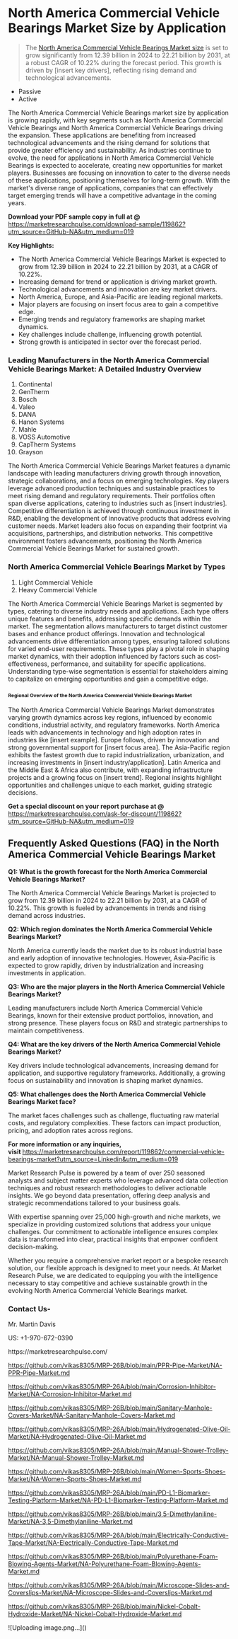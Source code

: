<h1>North America Commercial Vehicle Bearings Market&nbsp;Size by Application</h1><blockquote><p>The <a href="https://marketresearchpulse.com/download-sample/119862?utm_source=GitHub-NA&amp;utm_medium=019">North America Commercial Vehicle Bearings Market size</a> is set to grow significantly from 12.39 billion in 2024 to 22.21 billion by 2031, at a robust CAGR of 10.22% during the forecast period. This growth is driven by [insert key drivers], reflecting rising demand and technological advancements.</p></blockquote><ul><li>Passive<li> Active</li></ul><p>The North America Commercial Vehicle Bearings market size by application is growing rapidly, with key segments such as North America Commercial Vehicle Bearings and North America Commercial Vehicle Bearings driving the expansion. These applications are benefiting from increased technological advancements and the rising demand for solutions that provide greater efficiency and sustainability. As industries continue to evolve, the need for applications in North America Commercial Vehicle Bearings is expected to accelerate, creating new opportunities for market players. Businesses are focusing on innovation to cater to the diverse needs of these applications, positioning themselves for long-term growth. With the market's diverse range of applications, companies that can effectively target emerging trends will have a competitive advantage in the coming years.</p><p><strong>Download your PDF sample copy in full at @ </strong><a href="https://marketresearchpulse.com/download-sample/119862?utm_source=GitHub-NA&amp;utm_medium=019">https://marketresearchpulse.com/download-sample/119862?utm_source=GitHub-NA&amp;utm_medium=019</a></p><p><strong>Key Highlights: </strong></p><ul><li>The North America Commercial Vehicle Bearings Market is expected to grow from 12.39 billion in 2024 to 22.21 billion by 2031, at a CAGR of 10.22%.</li><li>Increasing demand for trend or application is driving market growth.</li><li>Technological advancements and innovation are key market drivers.</li><li>North America, Europe, and Asia-Pacific are leading regional markets.</li><li>Major players are focusing on insert focus area to gain a competitive edge.</li><li>Emerging trends and regulatory frameworks are shaping market dynamics.</li><li>Key challenges include challenge, influencing growth potential.</li><li>Strong growth is anticipated in sector over the forecast period.</li></ul><h3>Leading Manufacturers in the North America Commercial Vehicle Bearings Market: A Detailed Industry Overview</h3><ol><li>Continental</li><li>GenTherm</li><li>Bosch</li><li>Valeo</li><li>DANA</li><li>Hanon Systems</li><li>Mahle</li><li>VOSS Automotive</li><li>CapTherm Systems</li><li>Grayson</li></ol><div class="flex max-w-full flex-col flex-grow"><div class="min-h-8 text-message flex w-full flex-col items-end gap-2 whitespace-normal break-words [.text-message+&amp;]:mt-5" dir="auto" data-message-author-role="assistant" data-message-id="fd8432e4-4910-450d-b182-61b7bfb0a01f" data-message-model-slug="gpt-4o"><div class="flex w-full flex-col gap-1 empty:hidden first:pt-[3px]"><div class="markdown prose w-full break-words dark:prose-invert light"><p>The North America Commercial Vehicle Bearings Market features a dynamic landscape with leading manufacturers driving growth through innovation, strategic collaborations, and a focus on emerging technologies. Key players leverage advanced production techniques and sustainable practices to meet rising demand and regulatory requirements. Their portfolios often span diverse applications, catering to industries such as [insert industries]. Competitive differentiation is achieved through continuous investment in R&amp;D, enabling the development of innovative products that address evolving customer needs. Market leaders also focus on expanding their footprint via acquisitions, partnerships, and distribution networks. This competitive environment fosters advancements, positioning the North America Commercial Vehicle Bearings Market for sustained growth.</p></div></div></div></div><h3>North America Commercial Vehicle Bearings Market by Types</h3><ol><li>Light Commercial Vehicle<li> Heavy Commercial Vehicle</li></ol><div class="flex max-w-full flex-col flex-grow"><div class="min-h-8 text-message flex w-full flex-col items-end gap-2 whitespace-normal break-words [.text-message+&amp;]:mt-5" dir="auto" data-message-author-role="assistant" data-message-id="084470be-0bb7-4664-bddf-5156b4f41249" data-message-model-slug="gpt-4o-mini"><div class="flex w-full flex-col gap-1 empty:hidden first:pt-[3px]"><div class="markdown prose w-full break-words dark:prose-invert light"><p>The North America Commercial Vehicle Bearings Market is segmented by types, catering to diverse industry needs and applications. Each type offers unique features and benefits, addressing specific demands within the market. The segmentation allows manufacturers to target distinct customer bases and enhance product offerings. Innovation and technological advancements drive differentiation among types, ensuring tailored solutions for varied end-user requirements. These types play a pivotal role in shaping market dynamics, with their adoption influenced by factors such as cost-effectiveness, performance, and suitability for specific applications. Understanding type-wise segmentation is essential for stakeholders aiming to capitalize on emerging opportunities and gain a competitive edge.</p></div></div></div></div><h3><span style="font-size: 11px;">Regional Overview of the North America Commercial Vehicle Bearings Market</span></h3><div class="flex max-w-full flex-col flex-grow"><div class="min-h-8 text-message flex w-full flex-col items-end gap-2 whitespace-normal break-words [.text-message+&amp;]:mt-5" dir="auto" data-message-author-role="assistant" data-message-id="e9038762-ce64-4e30-91c9-9bd413514231" data-message-model-slug="gpt-4o-mini"><div class="flex w-full flex-col gap-1 empty:hidden first:pt-[3px]"><div class="markdown prose w-full break-words dark:prose-invert light"><p>The North America Commercial Vehicle Bearings Market demonstrates varying growth dynamics across key regions, influenced by economic conditions, industrial activity, and regulatory frameworks. North America leads with advancements in technology and high adoption rates in industries like [insert example]. Europe follows, driven by innovation and strong governmental support for [insert focus area]. The Asia-Pacific region exhibits the fastest growth due to rapid industrialization, urbanization, and increasing investments in [insert industry/application]. Latin America and the Middle East &amp; Africa also contribute, with expanding infrastructure projects and a growing focus on [insert trend]. Regional insights highlight opportunities and challenges unique to each market, guiding strategic decisions.</p></div></div></div></div><p><strong>Get a special discount on your report purchase at @ </strong><a href="https://marketresearchpulse.com/ask-for-discount/119862?utm_source=GitHub-NA&amp;utm_medium=019">https://marketresearchpulse.com/ask-for-discount/119862?utm_source=GitHub-NA&amp;utm_medium=019</a></p><h2>Frequently Asked Questions (FAQ) in the North America Commercial Vehicle Bearings Market</h2><p><strong>Q1: What is the growth forecast for the North America Commercial Vehicle Bearings Market?</strong></p><p>The North America Commercial Vehicle Bearings Market is projected to grow from 12.39 billion in 2024 to 22.21 billion by 2031, at a CAGR of 10.22%. This growth is fueled by advancements in trends and rising demand across industries.</p><p><strong>Q2: Which region dominates the North America Commercial Vehicle Bearings Market?</strong></p><p>North America currently leads the market due to its robust industrial base and early adoption of innovative technologies. However, Asia-Pacific is expected to grow rapidly, driven by industrialization and increasing investments in application.</p><p><strong>Q3: Who are the major players in the North America Commercial Vehicle Bearings Market?</strong></p><p>Leading manufacturers include North America Commercial Vehicle Bearings, known for their extensive product portfolios, innovation, and strong presence. These players focus on R&amp;D and strategic partnerships to maintain competitiveness.</p><p><strong>Q4: What are the key drivers of the North America Commercial Vehicle Bearings Market?</strong></p><p>Key drivers include technological advancements, increasing demand for application, and supportive regulatory frameworks. Additionally, a growing focus on sustainability and innovation is shaping market dynamics.</p><p><strong>Q5: What challenges does the North America Commercial Vehicle Bearings Market face?</strong></p><p>The market faces challenges such as challenge, fluctuating raw material costs, and regulatory complexities. These factors can impact production, pricing, and adoption rates across regions.</p><p><strong>For more information or any inquiries, visit&nbsp;</strong><a href="https://marketresearchpulse.com/report/119862/commercial-vehicle-bearings-market?utm_source=Linkedin&utm_medium=019">https://marketresearchpulse.com/report/119862/commercial-vehicle-bearings-market?utm_source=Linkedin&utm_medium=019</a></p><p>Market Research Pulse is powered by a team of over 250 seasoned analysts and subject matter experts who leverage advanced data collection techniques and robust research methodologies to deliver actionable insights. We go beyond data presentation, offering deep analysis and strategic recommendations tailored to your business goals.</p><p>With expertise spanning over 25,000 high-growth and niche markets, we specialize in providing customized solutions that address your unique challenges. Our commitment to actionable intelligence ensures complex data is transformed into clear, practical insights that empower confident decision-making.</p><p>Whether you require a comprehensive market report or a bespoke research solution, our flexible approach is designed to meet your needs. At Market Research Pulse, we are dedicated to equipping you with the intelligence necessary to stay competitive and achieve sustainable growth in the evolving North America Commercial Vehicle Bearings market.</p><h3><strong>Contact Us-</strong></h3><p>Mr. Martin Davis</p><p>US: +1-970-672-0390</p><p>https://marketresearchpulse.com/</p><p><a href="https://github.com/vikas8305/MRP-26B/blob/main/PPR-Pipe-Market/NA-PPR-Pipe-Market.md">https://github.com/vikas8305/MRP-26B/blob/main/PPR-Pipe-Market/NA-PPR-Pipe-Market.md</a></p><p><a href="https://github.com/vikas8305/MRP-26A/blob/main/Corrosion-Inhibitor-Market/NA-Corrosion-Inhibitor-Market.md">https://github.com/vikas8305/MRP-26A/blob/main/Corrosion-Inhibitor-Market/NA-Corrosion-Inhibitor-Market.md</a></p><p><a href="https://github.com/vikas8305/MRP-26B/blob/main/Sanitary-Manhole-Covers-Market/NA-Sanitary-Manhole-Covers-Market.md">https://github.com/vikas8305/MRP-26B/blob/main/Sanitary-Manhole-Covers-Market/NA-Sanitary-Manhole-Covers-Market.md</a></p><p><a href="https://github.com/vikas8305/MRP-26A/blob/main/Hydrogenated-Olive-Oil-Market/NA-Hydrogenated-Olive-Oil-Market.md">https://github.com/vikas8305/MRP-26A/blob/main/Hydrogenated-Olive-Oil-Market/NA-Hydrogenated-Olive-Oil-Market.md</a></p><p><a href="https://github.com/vikas8305/MRP-26A/blob/main/Manual-Shower-Trolley-Market/NA-Manual-Shower-Trolley-Market.md">https://github.com/vikas8305/MRP-26A/blob/main/Manual-Shower-Trolley-Market/NA-Manual-Shower-Trolley-Market.md</a></p><p><a href="https://github.com/vikas8305/MRP-26B/blob/main/Women-Sports-Shoes-Market/NA-Women-Sports-Shoes-Market.md">https://github.com/vikas8305/MRP-26B/blob/main/Women-Sports-Shoes-Market/NA-Women-Sports-Shoes-Market.md</a></p><p><a href="https://github.com/vikas8305/MRP-26A/blob/main/PD-L1-Biomarker-Testing-Platform-Market/NA-PD-L1-Biomarker-Testing-Platform-Market.md">https://github.com/vikas8305/MRP-26A/blob/main/PD-L1-Biomarker-Testing-Platform-Market/NA-PD-L1-Biomarker-Testing-Platform-Market.md</a></p><p><a href="https://github.com/vikas8305/MRP-26B/blob/main/3,5-Dimethylaniline-Market/NA-3,5-Dimethylaniline-Market.md">https://github.com/vikas8305/MRP-26B/blob/main/3,5-Dimethylaniline-Market/NA-3,5-Dimethylaniline-Market.md</a></p><p><a href="https://github.com/vikas8305/MRP-26A/blob/main/Electrically-Conductive-Tape-Market/NA-Electrically-Conductive-Tape-Market.md">https://github.com/vikas8305/MRP-26A/blob/main/Electrically-Conductive-Tape-Market/NA-Electrically-Conductive-Tape-Market.md</a></p><p><a href="https://github.com/vikas8305/MRP-26B/blob/main/Polyurethane-Foam-Blowing-Agents-Market/NA-Polyurethane-Foam-Blowing-Agents-Market.md">https://github.com/vikas8305/MRP-26B/blob/main/Polyurethane-Foam-Blowing-Agents-Market/NA-Polyurethane-Foam-Blowing-Agents-Market.md</a></p><p><a href="https://github.com/vikas8305/MRP-26A/blob/main/Microscope-Slides-and-Coverslips-Market/NA-Microscope-Slides-and-Coverslips-Market.md">https://github.com/vikas8305/MRP-26A/blob/main/Microscope-Slides-and-Coverslips-Market/NA-Microscope-Slides-and-Coverslips-Market.md</a></p><p><a href="https://github.com/vikas8305/MRP-26B/blob/main/Nickel-Cobalt-Hydroxide-Market/NA-Nickel-Cobalt-Hydroxide-Market.md">https://github.com/vikas8305/MRP-26B/blob/main/Nickel-Cobalt-Hydroxide-Market/NA-Nickel-Cobalt-Hydroxide-Market.md</a></p>
![Uploading image.png…]()
